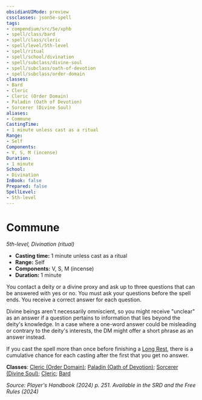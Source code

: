 ```yaml
---
obsidianUIMode: preview
cssclasses: json5e-spell
tags:
- compendium/src/5e/xphb
- spell/class/bard
- spell/class/cleric
- spell/level/5th-level
- spell/ritual
- spell/school/divination
- spell/subclass/divine-soul
- spell/subclass/oath-of-devotion
- spell/subclass/order-domain
classes:
- Bard
- Cleric
- Cleric (Order Domain)
- Paladin (Oath of Devotion)
- Sorcerer (Divine Soul)
aliases:
- Commune
CastingTime: 
- 1 minute unless cast as a ritual
Range:
- Self
Components:
- V, S, M (incense)
Duration:
- 1 minute
School:
- Divination
InBook: false
Prepared: false
SpellLevel:
- 5th-level
---
```

# Commune
*5th-level, Divination (ritual)*  


- **Casting time:** 1 minute unless cast as a ritual
- **Range:** Self
- **Components:** V, S, M (incense)
- **Duration:** 1 minute

You contact a deity or a divine proxy and ask up to three questions that can be answered with yes or no. You must ask your questions before the spell ends. You receive a correct answer for each question.

Divine beings aren't necessarily omniscient, so you might receive "unclear" as an answer if a question pertains to information that lies beyond the deity's knowledge. In a case where a one-word answer could be misleading or contrary to the deity's interests, the DM might offer a short phrase as an answer instead.

If you cast the spell more than once before finishing a [Long Rest](/3-Mechanics/CLI/variant-rules/long-rest-xphb.md), there is a cumulative  chance for each casting after the first that you get no answer.

**Classes**: [Cleric (Order Domain)](/3-Mechanics/CLI/lists/list-spells-classes-order-domain-tce.md "subclass=TCE;class=XPHB"); [Paladin (Oath of Devotion)](/3-Mechanics/CLI/lists/list-spells-classes-oath-of-devotion-xphb.md "subclass=XPHB;class=XPHB"); [Sorcerer (Divine Soul)](/3-Mechanics/CLI/lists/list-spells-classes-divine-soul-xge.md "subclass=XGE;class=XPHB"); [Cleric](/3-Mechanics/CLI/lists/list-spells-classes-cleric.md); [Bard](/3-Mechanics/CLI/lists/list-spells-classes-bard.md)

*Source: Player's Handbook (2024) p. 251. Available in the <span title='Systems Reference Document (5.2)'>SRD</span> and the Free Rules (2024)*